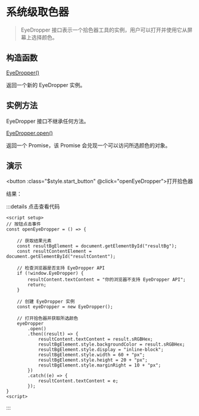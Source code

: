 # 系统级取色器

> EyeDropper 接口表示一个拾色器工具的实例，用户可以打开并使用它从屏幕上选择颜色。

## 构造函数
[EyeDropper()](https://developer.mozilla.org/zh-CN/docs/Web/API/EyeDropper/EyeDropper)

返回一个新的 EyeDropper 实例。

## 实例方法

EyeDropper 接口不继承任何方法。

[EyeDropper.open()](https://developer.mozilla.org/zh-CN/docs/Web/API/EyeDropper/open)

返回一个 Promise，该 Promise 会兑现一个可以访问所选颜色的对象。

## 演示

<button :class="$style.start_button" @click="openEyeDropper">打开拾色器</button>
<p>结果：</p>
<div :class="$style.result_container">
    <span id="resultBg"></span>
    <span id="resultContent"></span>
</div>

:::details 点击查看代码
```vue
<script setup>
// 按钮点击事件
const openEyeDropper = () => {

    // 获取结果元素
    const resultBgElement = document.getElementById("resultBg");
    const resultContentElement = document.getElementById("resultContent");

    // 检查浏览器是否支持 EyeDropper API
    if (!window.EyeDropper) {
        resultContent.textContent = "你的浏览器不支持 EyeDropper API";
        return;
    }

    // 创建 EyeDropper 实例
    const eyeDropper = new EyeDropper();

    // 打开拾色器并获取所选颜色
    eyeDropper
        .open()
        .then((result) => {
            resultContent.textContent = result.sRGBHex;
            resultBgElement.style.backgroundColor = result.sRGBHex;
            resultBgElement.style.display = "inline-block";
            resultBgElement.style.width = 60 + "px";
            resultBgElement.style.height = 20 + "px";
            resultBgElement.style.marginRight = 10 + "px";
        })
        .catch((e) => {
            resultContent.textContent = e;
        });
}
<script>
```
:::

<script setup>

const openEyeDropper = () => {

    // 获取结果元素
    const resultBgElement = document.getElementById("resultBg");
    const resultContentElement = document.getElementById("resultContent");

    // 检查浏览器是否支持 EyeDropper API
    if (!window.EyeDropper) {
        resultContent.textContent = "你的浏览器不支持 EyeDropper API";
        return;
    }

    // 创建 EyeDropper 实例
    const eyeDropper = new EyeDropper();

    // 打开拾色器并获取所选颜色
    eyeDropper
        .open()
        .then((result) => {
            resultContent.textContent = result.sRGBHex;
            resultBgElement.style.backgroundColor = result.sRGBHex;
            resultBgElement.style.display = "inline-block";
            resultBgElement.style.width = 60 + "px";
            resultBgElement.style.height = 20 + "px";
            resultBgElement.style.marginRight = 10 + "px";
        })
        .catch((e) => {
            resultContent.textContent = e;
        });
}

</script>

<style module>
.start_button {
    border: 1px solid red;
    padding: 10px;
    color: red;
    font-weight: bold;
}
.result_container{
    display: flex;
    align-items: center;
}
</style>